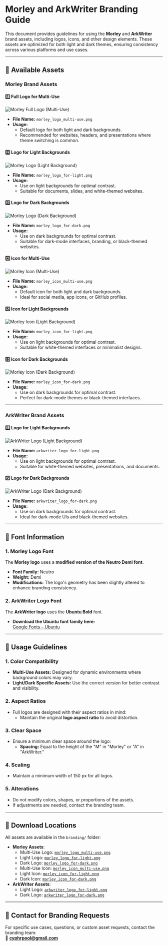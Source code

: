 # Morley and ArkWriter Branding Guide

This document provides guidelines for using the **Morley** and **ArkWriter** brand assets, including logos, icons, and other design elements. These assets are optimized for both light and dark themes, ensuring consistency across various platforms and use cases.

---

## **🔸 Available Assets**

### **Morley Brand Assets**

#### **1️⃣ Full Logo for Multi-Use**
![Morley Full Logo (Multi-Use)](./branding/morley_logo_multi-use.png)

- **File Name:** `morley_logo_multi-use.png`
- **Usage:**  
  - Default logo for both light and dark backgrounds.
  - Recommended for websites, headers, and presentations where theme switching is common.

#### **2️⃣ Logo for Light Backgrounds**
![Morley Logo (Light Background)](./branding/morley_logo_for-light.png)

- **File Name:** `morley_logo_for-light.png`
- **Usage:**  
  - Use on light backgrounds for optimal contrast.
  - Suitable for documents, slides, and white-themed websites.

#### **3️⃣ Logo for Dark Backgrounds**
![Morley Logo (Dark Background)](./branding/morley_logo_for-dark.png)

- **File Name:** `morley_logo_for-dark.png`
- **Usage:**  
  - Use on dark backgrounds for optimal contrast.
  - Suitable for dark-mode interfaces, branding, or black-themed websites.

#### **4️⃣ Icon for Multi-Use**
![Morley Icon (Multi-Use)](./branding/morley_icon_multi-use.png)

- **File Name:** `morley_icon_multi-use.png`
- **Usage:**  
  - Default icon for both light and dark backgrounds.
  - Ideal for social media, app icons, or GitHub profiles.

#### **5️⃣ Icon for Light Backgrounds**
![Morley Icon (Light Background)](./branding/morley_icon_for-light.png)

- **File Name:** `morley_icon_for-light.png`
- **Usage:**  
  - Use on light backgrounds for optimal contrast.
  - Suitable for white-themed interfaces or minimalist designs.

#### **6️⃣ Icon for Dark Backgrounds**
![Morley Icon (Dark Background)](./branding/morley_icon_for-dark.png)

- **File Name:** `morley_icon_for-dark.png`
- **Usage:**  
  - Use on dark backgrounds for optimal contrast.
  - Perfect for dark-mode themes or black-themed interfaces.

---

### **ArkWriter Brand Assets**

#### **1️⃣ Logo for Light Backgrounds**
![ArkWriter Logo (Light Background)](./branding/arkwriter_logo_for-light.png)

- **File Name:** `arkwriter_logo_for-light.png`
- **Usage:**  
  - Use on light backgrounds for optimal contrast.
  - Suitable for white-themed websites, presentations, and documents.

#### **2️⃣ Logo for Dark Backgrounds**
![ArkWriter Logo (Dark Background)](./branding/arkwriter_logo_for-dark.png)

- **File Name:** `arkwriter_logo_for-dark.png`
- **Usage:**  
  - Use on dark backgrounds for optimal contrast.
  - Ideal for dark-mode UIs and black-themed websites.

---

## **🔸 Font Information**

### **1. Morley Logo Font**
The **Morley logo** uses a **modified version of the Neutro Demi font**.  
- **Font Family:** Neutro  
- **Weight:** Demi  
- **Modifications:** The logo's geometry has been slightly altered to enhance branding consistency.

### **2. ArkWriter Logo Font**
The **ArkWriter logo** uses the **Ubuntu Bold** font.  
- **Download the Ubuntu font family here:**  
  [Google Fonts – Ubuntu](https://fonts.google.com/specimen/Ubuntu)

---

## **🔸 Usage Guidelines**

### **1. Color Compatibility**
- **Multi-Use Assets:** Designed for dynamic environments where background colors may vary.
- **Light/Dark Specific Assets:** Use the correct version for better contrast and visibility.

### **2. Aspect Ratios**
- Full logos are designed with their aspect ratios in mind:
  - Maintain the original **logo aspect ratio** to avoid distortion.

### **3. Clear Space**
- Ensure a minimum clear space around the logo:
  - **Spacing:** Equal to the height of the "M" in "Morley" or "A" in "ArkWriter."

### **4. Scaling**
- Maintain a minimum width of 150 px for all logos.

### **5. Alterations**
- Do not modify colors, shapes, or proportions of the assets.
- If adjustments are needed, contact the branding team.

---

## **🔸 Download Locations**
All assets are available in the `branding/` folder:  
- **Morley Assets**:
  - Multi-Use Logo: [`morley_logo_multi-use.png`](./branding/morley_logo_multi-use.png)
  - Light Logo: [`morley_logo_for-light.png`](./branding/morley_logo_for-light.png)
  - Dark Logo: [`morley_logo_for-dark.png`](./branding/morley_logo_for-dark.png)
  - Multi-Use Icon: [`morley_icon_multi-use.png`](./branding/morley_icon_multi-use.png)
  - Light Icon: [`morley_icon_for-light.png`](./branding/morley_icon_for-light.png)
  - Dark Icon: [`morley_icon_for-dark.png`](./branding/morley_icon_for-dark.png)
- **ArkWriter Assets**:
  - Light Logo: [`arkwriter_logo_for-light.png`](./branding/arkwriter_logo_for-light.png)
  - Dark Logo: [`arkwriter_logo_for-dark.png`](./branding/arkwriter_logo_for-dark.png)

---

## **🔸 Contact for Branding Requests**
For specific use cases, questions, or custom asset requests, contact the branding team:  
📩 **cyphrpool@gmail.com**
